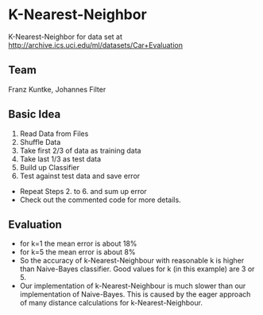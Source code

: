 K-Nearest-Neighbor
====================

K-Nearest-Neighbor for data set at http://archive.ics.uci.edu/ml/datasets/Car+Evaluation

Team
----
Franz Kuntke, Johannes Filter

Basic Idea
----------
1. Read Data from Files
2. Shuffle Data
3. Take first 2/3 of data as training data
4. Take last 1/3 as test data
5. Build up Classifier
6. Test against test data and save error

* Repeat Steps 2. to 6. and sum up error
* Check out the commented code for more details.

Evaluation
----------

* for k=1 the mean error is about 18%
* for k=5 the mean error is about 8%
* So the accuracy of k-Nearest-Neighbour with reasonable k is higher than Naive-Bayes classifier. Good values for k (in this example) are 3 or 5. 
* Our implementation of k-Nearest-Neighbour is much slower than our implementation of Naive-Bayes. This is caused by the eager approach of many distance calculations for k-Nearest-Neighbour.
